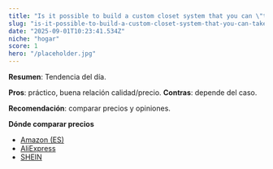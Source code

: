 ```yaml
---
title: "Is it possible to build a custom closet system that you can \"take with you\" when you move? renter friendly stuff."
slug: "is-it-possible-to-build-a-custom-closet-system-that-you-can-take-with-you-when-y"
date: "2025-09-01T10:23:41.534Z"
niche: "hogar"
score: 1
hero: "/placeholder.jpg"
---
```


**Resumen**: Tendencia del día.

**Pros**: práctico, buena relación calidad/precio. **Contras**: depende del caso.

**Recomendación**: comparar precios y opiniones.

**Dónde comparar precios**
- [Amazon (ES)](https://www.amazon.es/s?k=Is+it+possible+to+build+a+custom+closet+system+that+you+can+%22take+with+you%22+when+you+move%3F+renter+friendly+stuff.&tag=teknovashop25-21)
- [AliExpress](https://www.aliexpress.com/wholesale?SearchText=Is+it+possible+to+build+a+custom+closet+system+that+you+can+%22take+with+you%22+when+you+move%3F+renter+friendly+stuff.)
- [SHEIN](https://www.shein.com/pdsearch?q=Is+it+possible+to+build+a+custom+closet+system+that+you+can+%22take+with+you%22+when+you+move%3F+renter+friendly+stuff.)

